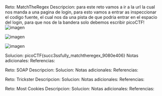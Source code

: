Reto: MatchTheRegex
Descripcion: para este reto vamos a ir a la url la cual nos manda a una pagina de login, para esto vamos a entrar as inspeccionar el codigo fuente, el cual nos da una pista de que podria entrar en el espacio del login, para que nos de la bandera solo debemos escribir picoCTF!
![imagen](https://github.com/user-attachments/assets/d0c56887-868b-4249-acd7-f95a60a95ed2)

![imagen](https://github.com/user-attachments/assets/31af6886-304d-4ea7-8320-a957a3fa9493)

![imagen](https://github.com/user-attachments/assets/bcadc9bd-536f-4df4-866d-be856b7c8796)

Solucion: picoCTF{succ3ssfully_matchtheregex_9080e406}
Notas adicionales:
Referencias:





Reto: SOAP
Descripcion:
Solucion:
Notas adicionales:
Referencias:





Reto: Trickster
Descripcion:
Solucion:
Notas adicionales:
Referencias:





Reto: Most Cookies
Descripcion:
Solucion:
Notas adicionales:
Referencias:





